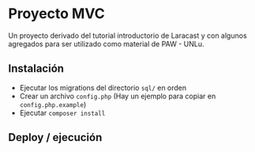 # Proyecto MVC

Un proyecto derivado del tutorial introductorio de Laracast y con algunos
agregados para ser utilizado como material de PAW - UNLu.

## Instalación

 - Ejecutar los migrations del directorio `sql/` en orden
 - Crear un archivo `config.php` (Hay un ejemplo para copiar en `config.php.example`)
 - Ejecutar `composer install`

## Deploy / ejecución
